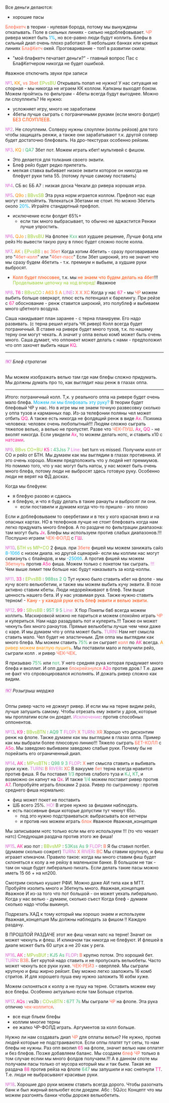 
Все деньги делаются:
- хорошие пасы

<span style="color:rgb(255, 99, 71)">Блефкетч</span> в теории - нулевая борода, потому мы вынуждены откалывать.
Поле в сильных линиях - сильно недоблефовывает.
<span style="color:rgb(255, 99, 71)">ЧР</span> ривера может быть <span style="color:rgb(0, 176, 240)">1%</span>, но все-равно люди будут коллить.
Блефы в сильный диап очень плохо работают.
В небольших банках или кривых линиях <span style="color:rgb(255, 99, 71)">БлафКетч</span> окей.
Проговаривание - топ1 в развитии скила:
- "мой блафкетч печатает деньги?" - главный вопрос
Пас с БлафКетчером никогда не будет ошибкой.

#важное отключить звуки при записи

<span style="color:rgb(218, 112, 214)">№1</span>. <span style="color:rgb(255, 140, 0)">KK</span>, <span style="color:rgb(255, 99, 71)">vs 3bet</span> <span style="color:rgb(154, 205, 50)">EPvsBU</span> 
Открывать попап не нужно! У нас ситуация не спорная - мы никогда не играем КК коллом.
Капканы выходят боком. Можем пройтись по фильтрам - 4беты всегда будут выгоднее.
Можно ли слоуплеить?
Не нужно:
- усложняет игру, много не заработаем
- 4беты лучше сыграть с пограничными руками (если много фолдит)
<span style="color:rgb(255, 69, 0)">БЕЗ СЛОУПЛЕЕВ</span>.

<span style="color:rgb(218, 112, 214)">№2</span>.
Не слоуплеим. Солверу нужны слоуплеи (коллы рейзов) для того чтобы защищать ренжи, а также они зарабатывают т.к. другой солвер будет достаточно блефовать.
На дро-текстурах особенно рейзим.

<span style="color:rgb(218, 112, 214)">№3</span>.
<span style="color:rgb(255, 140, 0)">KQ</span> : <span style="color:rgb(60, 179, 113)">QA7</span>
3бет пот. 
Можем играть кбет! мультивей с фишом.
- Это делается для толкания своего эквити.
- Блеф рейз будет редко прилетать.
- мелкая ставка выбивает низкое эквити которое он никогда не блефует руки типа 55. (потому лучше самому поставить)

<span style="color:rgb(218, 112, 214)">№4</span>.
СБ вс ББ 
А7 : низкая доска
Чекали до ривера хорошая игра.

<span style="color:rgb(218, 112, 214)">№5</span>.
<span style="color:rgb(255, 140, 0)">Q9o</span> : <span style="color:rgb(154, 205, 50)">BBvsSB</span>
Эта рука норм играется коллом.
Префлоп нас еще могут эксплойтить. Увлекаться 3бетами не стоит.
Но можно 3бетить около<span style="color:rgb(0, 176, 240)"> 20%</span>.
Играйте стандартный префлоп.
- исключение если фолдит 65%+
	- если так много выбрасывает, то обычно не аджастится
Ренжи лучше упростить.

<span style="color:rgb(218, 112, 214)">№6</span>.
<span style="color:rgb(255, 140, 0)">QJo</span> : <span style="color:rgb(154, 205, 50)">BBvsBU</span>
На флопее <span style="color:rgb(60, 179, 113)">Кхх</span> кол худшее решение, Лучше фолд или рейз
Но вывести такую руку в плюс будет сложно после колла.

<span style="color:rgb(218, 112, 214)">№7</span>.
<span style="color:rgb(255, 140, 0)">АК</span> : <span style="color:rgb(154, 205, 50)">EPvsBB</span> : <span style="color:rgb(255, 99, 71)">вс 3бет</span> 
Когда хотим 4бетить - сразу проговариваем это "<span style="color:rgb(255, 99, 71)">4бет-колл</span>" или "<span style="color:rgb(255, 99, 71)">4бет-пасс</span>"
Если 3бет широкий, это не значит что мы сразу будем 4бетить - т.к. премиум н выбьем, а худшие руки выбросят.
- <span style="color:rgb(255, 69, 0)">Колл будет плюсовее</span>, т.к. мы <span style="color:rgb(255, 69, 0)">не знаем что будем делать на 4бет</span>!!!
<span style="color:rgb(154, 205, 50)">Проделываем цепочку на ход вперед!</span> #важное 

<span style="color:rgb(218, 112, 214)">№8</span>.
<span style="color:rgb(255, 20, 147)">T6</span> : <span style="color:rgb(154, 205, 50)">BBvsCO</span> :<span style="color:rgb(255, 140, 0)"> A63   5   А</span>
<span style="color:rgb(218, 112, 214)">LINE</span>: <span style="color:rgb(255, 99, 71)">X X XC</span>
Когда у нас <span style="color:rgb(255, 20, 147)">67</span> - мы <span style="color:rgb(255, 99, 71)">ЧР</span> можем выбить больше оверкарт, плюс есть потенциал к барелингу.
При рейзе с<span style="color:rgb(255, 20, 147)"> 67</span> обоснование - ренж ставится широкий, это полублеф и выбиваем много цбетного воздуха.

Саша накидывает план заранее - с терна планируем. Его надо развивать.
(с терна решил играть ЧК ривер)
Колл всегда будет пограничный.
В ставке на ривере будет много тузов, т.к. по нашему терну они могут чекать.
А значит у оппа велью комб может быть очень много.
Саша думает, что оппонент может делать с нами - предположил что опп захочет выбить наши<span style="color:rgb(255, 20, 147)"> KQ</span>.

---
###### <span style="font-weight:bold; color:rgb(218, 112, 214)">!К!</span> Блеф стратегия
Мы можем изображать велью там где нам блефы сложно придумать.
Мы должны думать про то, как выглядит наш ренж в глазах оппа.

---
Итого: пограничный колл. Т,к. у реального оппа на ривере будет очень мало блефа.
<span style="color:rgb(0, 176, 240)">Можем ли мы блефовать эту руку? </span>
В теории будет блефовый ЧР у нас. Но в игре мы не знаем точную развесовку сколько у оппа тузов и карманных пар.
Из-за телефонии поляны чел может отбить <span style="color:rgb(255, 20, 147)">QQ</span>. А также есть никогда не фолдящий ренж в виде <span style="color:rgb(255, 20, 147)">Ах</span>.
Психика человека: человек очень любопытный!!! Людям сложно сыграть тяжелое велью, а велью не пропустят.
Разве что <span style="color:rgb(255, 99, 71)">ЧЕК-ПУШ</span>. <span style="color:rgb(255, 20, 147)">Ах</span>, <span style="color:rgb(255, 20, 147)">QQ</span> - не вколят никогда.
Если увидели <span style="color:rgb(255, 20, 147)">Ах</span>, то можем делать нотс, и ставить х10 с <span style="color:rgb(255, 20, 147)">натсами</span>.

<span style="color:rgb(218, 112, 214)">№9</span>.
<span style="color:rgb(154, 205, 50)">BBvs CO+BU</span>
<span style="color:rgb(255, 20, 147)">K5</span> : <span style="color:rgb(60, 179, 113)">43Jss 7</span>
<span style="color:rgb(218, 112, 214)">Line:</span> bet turn vs missed. Получили колл от СО и рейз от БТН.
Мы думаем как мы выглядим в глазах противника. И это очень хорошо.
Можем предположить что у людей нет премиумов.
Но помимо того, что у нас могут быть натсы, у нас может быть очень много блефа, потому люди не выбросят здесь готовую руку.
Особенно люди не верят на ФД досках.

Когда мы блефуем:
- я блефую разово и сдаюсь
- я блефую, и что я буду делать в такие ранауты и выбросят ли они.
	- если поставили и думаем когда что-то пришло - это плохо

Если и доблефовываем то овербетами и в тех у кого красная вниз и на опасных картах.
НО в телефонов лучше не стоит блефовать когда нам легко придумать много блефов.
А по раздаче по фильтрации диапазона: там могут быть<span style="color:rgb(255, 20, 147)"> Jx</span>.
Блефы мы используем против слабых диапазонов.!!!
Послушно играем <span style="color:rgb(255, 99, 71)">ЧЕК-ФОЛД</span> с <span style="color:rgb(255, 20, 147)">ГШ</span>.

<span style="color:rgb(218, 112, 214)">№10</span>.
<span style="color:rgb(154, 205, 50)">БТН vs MP+CO</span> 2 фиша.
при <span style="color:rgb(255, 99, 71)">3бете</span> фишей мы можем занижать сайз <span style="color:rgb(0, 176, 240)">8-10бб</span> с низом диапа.
но другой сценарий- если мы коллим нас могут сквизнуть с блайндов, и мы <span style="color:rgb(0, 176, 240)">-250бб</span>.
А против фишей мы можем <span style="color:rgb(255, 99, 71)">3бетнуть</span> против <span style="color:rgb(255, 20, 147)">А5о</span> фиша.
Можем только  с покетом так сыграть.
<span style="color:rgb(218, 112, 214)">!!! </span>Чем выше лимит тем больше нас будут наказывать за колд-коллы.

<span style="color:rgb(218, 112, 214)">№11</span>.
<span style="color:rgb(255, 20, 147)">33</span> : <span style="color:rgb(154, 205, 50)">EPvsBB</span> : <span style="color:rgb(60, 179, 113)">988ss   2   Q</span>
Тут нужно было ставить кбет на флопе - мы кучу всего вельюбетим, и также мы можем выбить кучу эквити.
В  позе активно ставим кбеты.
Люди недорейживают в блеф. Тем выше ценность нашего бета.
И у нас уязвимая рука.
Также нужно ставить терном! - 
<span style="color:rgb(255, 69, 0)">Кану - у каждой руки есть блеф эквити и велью эквити.</span> 

<span style="color:rgb(218, 112, 214)">№12</span>.
<span style="color:rgb(255, 20, 147)">99</span> :<span style="color:rgb(154, 205, 50)"> SBvsBB</span> : <span style="color:rgb(60, 179, 113)">95T   9   5</span>
<span style="color:rgb(218, 112, 214)">Line:</span> X flop
Покеты бвб всегда можем коллить.
Маскировкой можно не париться и можем спокойно играть <span style="color:rgb(255, 99, 71)">ЧР</span> и кулериться.
Нам надо разадувать пот и кулерить.!!! Также он может чекнуть бих много ранаутов.
Прямые вельюбеты лучше чем чеки даже с каре.
И мы думаем что у оппа может быть.
<span style="color:rgb(218, 112, 214)">TURN</span>: Нам нет смысла ставить мало. Чел будет не эластичным. Для оппа мы выглядим как много блефа. Мы можем ставить <span style="color:rgb(60, 179, 113)">75%</span> и он сыграет <span style="color:rgb(255, 99, 71)">колл</span> по<span style="color:rgb(255, 20, 147)"> АК</span> всегда. <span style="color:rgb(255, 140, 0)">А ривер можем внаглую пушить</span>.
Мы поставили мало и получили рейз, сыграли колл . и ривер <span style="color:rgb(255, 99, 71)">ЧЕК-ЧЕК</span>.

Я призываю<span style="color:rgb(60, 179, 113)"> 75%</span> или <span style="color:rgb(60, 179, 113)">пот</span>. У него средняя рука которая придумает много блефа и вколлит.
И опп даже <span style="color:rgb(255, 99, 71)">блокрейзнулся</span> <span style="color:rgb(255, 20, 147)">А2о</span> против дров.! Т.е. даже не факт что спровоцировался исполнять.
И дожать ривер сложно как видим.

###### <span style="font-weight:bold; color:rgb(218, 112, 214)">!К!</span> Розыгрыш мерджа
Оппы ривер часто не дожмут ривер. И если мы на терне видим рейз, лучше запушить самому. Чтобы отрезать ему эквити у дров, которые мы проплатим если он доедет.
<span style="color:rgb(218, 112, 214)">Исключение</span>: против способных оппонентов.

<span style="color:rgb(218, 112, 214)">№13</span>.
<span style="color:rgb(255, 20, 147)">К9</span> :<span style="color:rgb(154, 205, 50)"> BBvsBTN</span> : <span style="color:rgb(60, 179, 113)">AQ9   T</span>
<span style="color:rgb(218, 112, 214)">FLOP</span>: <span style="color:rgb(255, 99, 71)">X</span>
<span style="color:rgb(218, 112, 214)">TURN</span>: <span style="color:rgb(255, 99, 71)">XR</span>
Хорошо что дисконтим ренж на флопе. Также думаем как мы выглядим в глазах оппа. 
Пример как мы выбрали более плюсовую линию!!!
Тяжело сыграть <span style="color:rgb(255, 99, 71)">БЕТ-КОЛЛ</span> с <span style="color:rgb(255, 20, 147)">А5о</span>.
Мы заведомо выбиваем заведомо слабые руки.
Почему бы не порейзить его ограниченный диап.

<span style="color:rgb(218, 112, 214)">№14</span>.
<span style="color:rgb(255, 20, 147)">АК</span> :<span style="color:rgb(154, 205, 50)"> MPvsBTN</span> : <span style="color:rgb(60, 179, 113)">Q98   9   3</span>
<span style="color:rgb(218, 112, 214)">FLOP</span>: <span style="color:rgb(255, 99, 71)">X</span> нет смысла ставить и выбивать руки хуже.
<span style="color:rgb(218, 112, 214)">TURN</span>: <span style="color:rgb(255, 99, 71)">B</span>
<span style="color:rgb(218, 112, 214)">RIVER</span>: <span style="color:rgb(255, 99, 71)">XC</span>
В вакууме <span style="color:rgb(255, 99, 71)">бет</span> терна всегда нравится против фиша.
Я бы поставил <span style="color:rgb(60, 179, 113)">1/3 </span>против слабого туза и <span style="color:rgb(60, 179, 113)">KJ</span>, <span style="color:rgb(60, 179, 113)">KT</span>, и возможно он капнут на <span style="color:rgb(255, 20, 147)">Qx</span>.
И также <span style="color:rgb(60, 179, 113)">1/4</span> можем поставит ривер против <span style="color:rgb(255, 20, 147)">А7</span>.
Попробуйте играть блоками 2 раза.
Ривер по сыгранному : против среднего фиша нормально:
- фиш может покет не поставить
- ШБ всего 25%.
<span style="color:rgb(218, 112, 214)">НО! </span>В игрее нужно за фишами наблюдать. 
- есть пассивные фиши которые допустим тут чекнут 65о. 
	-  под это нужно подстраиваться: выбрасывать все кетчеры
	- и против них можем играть <span style="color:rgb(255, 99, 71)">блок</span> #важное #важная_концепция 

Мы записываем нотс только если мы его используем !!!
(то что чекает натс)
Следующая раздача против этого же фиша!

<span style="color:rgb(218, 112, 214)">№15</span>.
<span style="color:rgb(255, 20, 147)">АК</span> изо пот :<span style="color:rgb(154, 205, 50)"> BBvsMP</span> : <span style="color:rgb(60, 179, 113)">53Kss   As   9</span>
<span style="color:rgb(218, 112, 214)">FLOP</span>: <span style="color:rgb(255, 99, 71)">B</span> Я бы ставил потбет. (думаем сколько сожрет)
<span style="color:rgb(218, 112, 214)">TURN</span>: <span style="color:rgb(255, 99, 71)">Х</span>
<span style="color:rgb(218, 112, 214)">RIVER</span>: <span style="color:rgb(255, 99, 71)">BC</span> Мы ставим крупную, и фиш играает кликачом.
Правило такое: когда мы много ставим фиш будет склоняться к колу а не рейзу в маленьком банке. В большом не так  - там он чаще будет либерально пихать. Если делать такие пасы можно иметь 15 бб + на нл200.

Смотрим сколько кушает РФИ. Можно даже АИ типа как в МТТ.
Пробуйте изолить много и 3бетнуть много.
#важная_концепция #важное 
И из-за того что пот большой - он может уехать либерально.
Когда у нас велью - думаем, сколько съест
Когда блеф - думаем сколько надо чтобы выкинул.

Подрезать ХАД к тому который мы хорошо знаем и используем
#важная_концепция Мы должны наблюдать за фишом !! Каждую раздачу.

В ПРОШЛОЙ РАЗДАЧЕ этот же фиш чекал натс на терне! Значит он может чекнуть и флеш. И кликачом так никогда не блефуют.
И флешей в диапе может быть 60 штук а не 20 как у рега.

<span style="color:rgb(218, 112, 214)">№16</span>.
<span style="color:rgb(255, 20, 147)">АК</span> :<span style="color:rgb(154, 205, 50)"> MPvsBUf</span> : <span style="color:rgb(60, 179, 113)">KJ5   As</span>
<span style="color:rgb(218, 112, 214)">FLOP</span>: <span style="color:rgb(255, 99, 71)">B</span> крупно потом. Это хороший бет.
<span style="color:rgb(218, 112, 214)">TURN</span>: <span style="color:rgb(255, 99, 71)">B3B</span>. Бет крутой надо ставить и не пропускать вельюбеты. Часто может чекнуть все руки хуже. <span style="color:rgb(255, 99, 71)">ЧЕК-РЕЙЗ</span> - оверплей.
Мы сыграли крупную и фиш жирно рейзит. Ему можно легко зааложить 16 комб стритов.
И для хорошего пуша ему нужно заложить 16 кобм хуже.

Можем склоняться к коллу а не пушу на терне. Оставить можем ему все блефы. Особенно актуально если там Больше стритов.

<span style="color:rgb(218, 112, 214)">№17</span>.
<span style="color:rgb(255, 20, 147)">AQs </span>: vs3b : <span style="color:rgb(154, 205, 50)">COvsBTN</span> : <span style="color:rgb(60, 179, 113)">67T   7s</span>
Мы сыграли <span style="color:rgb(255, 99, 71)">ЧР</span> на флопе.
Эта рука отлично <span style="color:rgb(255, 99, 71)">чек-коллится</span>.
- все еще бльем блефы
- коллим многие терны
- ее жалко ЧР-ФОЛД играть.
Аргументов за колл больше.

Нужно ли нам создавать диап <span style="color:rgb(255, 99, 71)">ЧР</span> для оплаты велью?
Не нужно, против людей которые не подстраиваются.
Если оппы платят тут сеты, то нам блефы не нужны.
Раз опп вколил <span style="color:rgb(255, 20, 147)">65</span> на флопе, значит велью нам оплатят и без блефов.
Позже добавляем баланс.
Мы создаем <span style="color:rgb(255, 99, 71)">блеф ЧР</span> только в том случае еслии мы много фолдов  получаем.!!!
А в данном споте мы получаем пасы только от мусора который мы и так бьем.
Такая же раздача <span style="color:rgb(255, 20, 147)">88</span> против рейза на флопе <span style="color:rgb(60, 179, 113)">647</span> мы запушили и нас снепнули <span style="color:rgb(255, 20, 147)">ТТ</span>. Т.е. люди не выбрасывают красивые руки.

<span style="color:rgb(218, 112, 214)">№18</span>.
Хорошие дро руки можем ставить всегда дорого.
Чтобы разогнать банк и был жирный вельюбет если доедем.
А6с : 5QJсс
Концепт что мы можем разгонять банки чтобы дороже вельюбетить.

